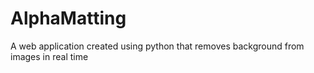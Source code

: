 # AlphaMatting
A web application created using python that removes background from images in real time

